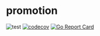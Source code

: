 # promotion

![test](https://github.com/pradist/promotion/actions/workflows/test.yml/badge.svg)
[![codecov](https://codecov.io/gh/pradist/promotion/branch/main/graph/badge.svg?token=VGO3AQ6D5S)](https://codecov.io/gh/pradist/promotion)
[![Go Report Card](https://goreportcard.com/badge/github.com/pradist/promotion)](https://goreportcard.com/report/github.com/pradist/promotion)